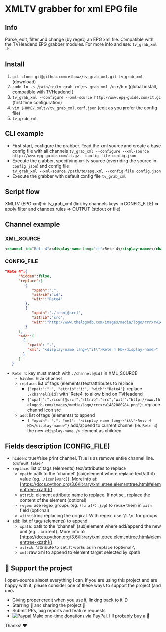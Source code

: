 XMLTV grabber for xml EPG file
==============================

## Info

Parse, edit, filter and change (by regex) an EPG xml file. Compatible with the TVHeadend EPG grabber modules.
For more info and use: `tv_grab_xml -h`

## Install

1. `git clone git@github.com:elbowz/tv_grab_xml.git tv_grab_xml` (download)
2. `sudo ln -s /path/to/tv_grab_xml/tv_grab_xml /usr/bin` (global install, compatible with TVHeadend )
3. `tv_grab_xml --configure --xml-source http://www.epg-guide.com/it.gz` (first time configuration) 
4. `vim $HOME/.xmltv/tv_grab_xml.conf.json` (edit as you prefer the config file)
5. `tv_grab_xml`

## CLI example

* First start, configure the grabber. Read the xml source and create a base config file with all channels
```tv_grab_xml --configure --xml-source http://www.epg-guide.com/it.gz --config-file config.json```  
* Execute the grabber, specifying xmltv source (overriding the source in `config.json`) and config file  
```tv_grab_xml --xml-source /path/to/epg.xml --config-file config.json```
* Execute the grabber with default config file
```tv_grab_xml```

## Script flow

XMLTV (EPG xml) => tv_grab_xml (link by channels keys in CONFIG_FILE) => apply filter and changes rules => OUTPUT (stdout or file)

## Channel example

### XML_SOURCE

```xml
<channel id="Rete 4"><display-name lang="it">Rete 4</display-name></channel>
```

### CONFIG_FILE

```json
"Rete 4":{
      "hidden":false,
      "replace":[
         {
            "xpath":".",
            "attrib":"id",
            "with":"Rete4"
         },
         {
            "xpath":"./icon[@src]",
            "attrib":"src",
            "with":"http://www.thelogodb.com/images/media/logo/rrrxrw1482080284.png"
         }
      ],
      "add":[
        {
          "xpath": ".",
          "xml": "<display-name lang=\"it\">Rete 4 HD</display-name>"
        }
      ]
   }
```

* `Rete 4`: key must match with `./channel[@id]` in XML_SOURCE
  * `hidden`: hide channel
  * `replace`: list of tags (elements) text/attributes to replace
    * `{"xpath":".", "attrib":"id", "with":"Rete4"}`: replace `./channel[@id]` with 'Rete4' to allow bind on TVHeadend
    * `{"xpath":"./icon[@src]","attrib":"src","with":"http://www.thelogodb.com/images/media/logo/rrrxrw1482080284.png"}`: replace channel icon src
  * `add`: list of tags (elements) to append
    * `{ "xpath": ".", "xml": "<display-name lang=\"it\">Rete 4 HD</display-name>"}` add/append to current channel (ie. `Rete 4`) the new `<display-name />` element as children. 

## Fields description (CONFIG_FILE)

* `hidden`: true/false print channel. True is as remove entire channel line. (default: false)'
* `replace`: list of tags (elements) text/attributes to replace
  * `xpath`: path to the 'channel' (sub)element where replace text/attrib value (eg. `./icon[@src]`). More info at: [https://docs.python.org/3.6/library/xml.etree.elementtree.html#elementtree-xpath]()
  * `attrib`: element attribute name to replace. If not set, replace the content of the element (optional)
  * `regex`: use regex groups (eg. `([a-z]*).jpg`) to reuse them in `with` field (optional)
  * `with`: string replacing the original. With regex, use '\1..\n' for groups
* `add`: list of tags (elements) to append
  * `xpath`: path to the 'channel' (sub)element where add/append the new xml (eg. `.` current). More info at: [https://docs.python.org/3.6/library/xml.etree.elementtree.html#elementtree-xpath]()
  * `attrib`: 'attribute to set. It works as in replace (optional)',
  * `xml`: raw xml to append to element target selected by xpath

## :sparkling_heart: Support the project

I open-source almost everything I can. If you are using this project and are happy with it, please consider one of these ways to support the project (and me):

* Giving proper credit when you use it, linking back to it :D
* Starring :star2: and sharing the project :rocket:
* Submit PRs, bug reports and feature requests
* [![Paypal][paypal-shield]][paypal-url] Make one-time donations via PayPal. I'll probably buy a :beer:

Thanks! :heart:

[paypal-shield]: https://img.shields.io/badge/-Donate-black.svg?style=flat-square&logo=paypal&colorB=555
[paypal-url]: https://www.paypal.me/EmanuelePalombo